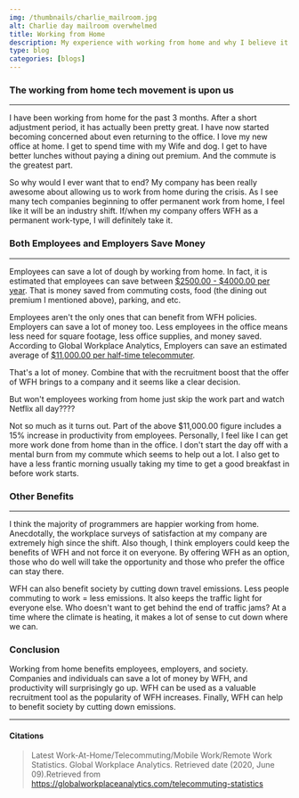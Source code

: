 ```yaml
---
img: /thumbnails/charlie_mailroom.jpg
alt: Charlie day mailroom overwhelmed
title: Working from Home
description: My experience with working from home and why I believe it will soon be the new norm in tech.
type: blog
categories: [blogs]
---
```


<v-img-ui src="https://media.giphy.com/media/llKJGxQ1ESmac/giphy.gif" alt="Napoleon Dynamite">
  <template #v-img-ui>
  </template>
</v-img-ui>

### The working from home tech movement is upon us

---

I have been working from home for the past 3 months. After a short adjustment period, it has actually been pretty great. I have now started becoming concerned about even returning to the office. I love my new office at home. I get to spend time with my Wife and dog. I get to have better lunches without paying a dining out premium. And the commute is the greatest part.

So why would I ever want that to end? My company has been really awesome about allowing us to work from home during the crisis. As I see many tech companies beginning to offer permanent work from home, I feel like it will be an industry shift. If/when my company offers WFH as a permanent work-type, I will definitely take it.

### Both Employees and Employers Save Money

---

Employees can save a lot of dough by working from home. In fact, it is estimated that employees can save between [<ins>$2500.00 - $4000.00 per year</ins>](https://globalworkplaceanalytics.com/telecommuting-statistics). That is money saved from commuting costs, food (the dining out premium I mentioned above), parking, and etc.

Employees aren't the only ones that can benefit from WFH policies. Employers can save a lot of money too. Less employees in the office means less need for square footage, less office supplies, and money saved. According to Global Workplace Analytics, Employers can save an estimated average of [<ins>$11,000.00 per half-time telecommuter</ins>](https://globalworkplaceanalytics.com/telecommuting-statistics).

That's a lot of money. Combine that with the recruitment boost that the offer of WFH brings to a company and it seems like a clear decision.

But won't employees working from home just skip the work part and watch Netflix all day????

<v-img-ui src="https://media.giphy.com/media/3o85xCVh0TmBrQr36U/giphy.gif" alt="Dog watching TV">
  <template #v-img-ui>
  </template>
</v-img-ui>

Not so much as it turns out. Part of the above $11,000.00 figure includes a 15% increase in productivity from employees. Personally, I feel like I can get more work done from home than in the office. I don't start the day off with a mental burn from my commute which seems to help out a lot. I also get to have a less frantic morning usually taking my time to get a good breakfast in before work starts.

### Other Benefits

---

I think the majority of programmers are happier working from home. Anecdotally, the workplace surveys of satisfaction at my company are extremely high since the shift. Also though, I think employers could keep the benefits of WFH and not force it on everyone. By offering WFH as an option, those who do well will take the opportunity and those who prefer the office can stay there.

WFH can also benefit society by cutting down travel emissions. Less people commuting to work = less emissions. It also keeps the traffic light for everyone else. Who doesn't want to get behind the end of traffic jams? At a time where the climate is heating, it makes a lot of sense to cut down where we can.

### Conclusion

Working from home benefits employees, employers, and society. Companies and individuals can save a lot of money by WFH, and productivity will surprisingly go up. WFH can be used as a valuable recruitment tool as the popularity of WFH increases. Finally, WFH can help to benefit society by cutting down emissions.

---

#### Citations

> Latest Work-At-Home/Telecommuting/Mobile Work/Remote Work Statistics. Global Workplace Analytics. Retrieved date (2020, June 09).Retrieved from <https://globalworkplaceanalytics.com/telecommuting-statistics>
